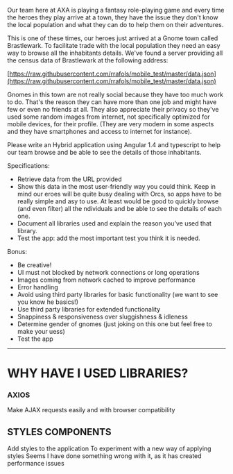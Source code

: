 Our team here at AXA is playing a fantasy role-playing game and every time the
heroes they play arrive at a town, they have the issue they don't know the local
population and what they can do to help them on their adventures.

This is one of these times, our heroes just arrived at a Gnome town called
Brastlewark. To facilitate trade with the local population they need an easy way to
browse all the inhabitants details. We've found a server providing all the census data
of Brastlewark at the following address:

[https://raw.githubusercontent.com/rrafols/mobile_test/master/data.json](https://raw.githubusercontent.com/rrafols/mobile_test/master/data.json)

Gnomes in this town are not really social because they have too much work to do.
That's the reason they can have more than one job and might have few or even no
friends at all. They also appreciate their privacy so they've used some random
images from internet, not specifically optimized for mobile devices, for their profile.
(They are very modern in some aspects and they have smartphones and access to
internet for instance).

Please write an Hybrid application using Angular 1.4 and typescript to help our team
browse and be able to see the details of those inhabitants.

Specifications:
- Retrieve data from the URL provided
- Show this data in the most user-friendly way you could think. Keep in mind our
eroes will be quite busy dealing with Orcs, so apps have to be really simple and
asy to use. At least would be good to quickly browse (and even filter) all the
ndividuals and be able to see the details of each one.
- Document all libraries used and explain the reason you’ve used that library.
- Test the app: add the most important test you think it is needed.

Bonus:
- Be creative!
- UI must not blocked by network connections or long operations
- Images coming from network cached to improve performance
- Error handling
- Avoid using third party libraries for basic functionality (we want to see you know
he basics!)
- Use third party libraries for extended functionality
- Snappiness & responsiveness over sluggishness & idleness
- Determine gender of gnomes (just joking on this one but feel free to make your
uess)
- Test the app

---

# WHY HAVE I USED LIBRARIES?

### AXIOS
Make AJAX requests easily and with browser compatibility

## STYLES COMPONENTS
Add styles to the application
To experiment with a new way of applying styles
Seems I have done something wrong with it, as it has created performance issues


